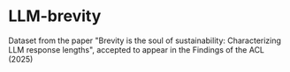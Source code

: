# LLM-brevity
Dataset from the paper "Brevity is the soul of sustainability: Characterizing LLM response lengths", accepted to appear in the Findings of the ACL (2025)
